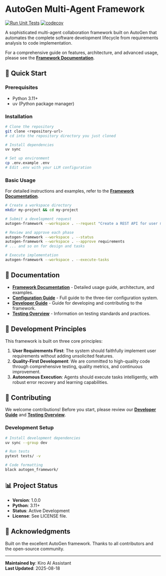# AutoGen Multi-Agent Framework

[![Run Unit Tests](https://github.com/wirelessr/SpecForge-Agent/actions/workflows/ci.yml/badge.svg)](https://github.com/wirelessr/SpecForge-Agent/actions/workflows/ci.yml) [![codecov](https://codecov.io/gh/wirelessr/SpecForge-Agent/graph/badge.svg)](https://codecov.io/gh/wirelessr/SpecForge-Agent)

A sophisticated multi-agent collaboration framework built on AutoGen that automates the complete software development lifecycle from requirements analysis to code implementation.

For a comprehensive guide on features, architecture, and advanced usage, please see the **[Framework Documentation](autogen_framework/README.md)**.

## 🚀 Quick Start

### Prerequisites

- Python 3.11+
- uv (Python package manager)

### Installation

```bash
# Clone the repository
git clone <repository-url>
# cd into the repository directory you just cloned

# Install dependencies
uv sync

# Set up environment
cp .env.example .env
# Edit .env with your LLM configuration
```

### Basic Usage

For detailed instructions and examples, refer to the **[Framework Documentation](autogen_framework/README.md)**.

```bash
# Create a workspace directory
mkdir my-project && cd my-project

# Submit a development request
autogen-framework --workspace . --request "Create a REST API for user management"

# Review and approve each phase
autogen-framework --workspace . --status
autogen-framework --workspace . --approve requirements
# ... and so on for design and tasks

# Execute implementation
autogen-framework --workspace . --execute-tasks
```

## 📖 Documentation

- **[Framework Documentation](autogen_framework/README.md)** - Detailed usage guide, architecture, and examples.
- **[Configuration Guide](docs/configuration-guide.md)** - Full guide to the three-tier configuration system.
- **[Developer Guide](autogen_framework/docs/developer-guide.md)** - Guide for developing and contributing to the framework.
- **[Testing Overview](tests/README.md)** - Information on testing standards and practices.

## 🎯 Development Principles

This framework is built on three core principles:

1.  **User Requirements First**: The system should faithfully implement user requirements without adding unsolicited features.
2.  **Quality-First Development**: We are committed to high-quality code through comprehensive testing, quality metrics, and continuous improvement.
3.  **Autonomous Execution**: Agents should execute tasks intelligently, with robust error recovery and learning capabilities.

## 🤝 Contributing

We welcome contributions! Before you start, please review our **[Developer Guide](autogen_framework/docs/developer-guide.md)** and **[Testing Overview](tests/README.md)**.

### Development Setup

```bash
# Install development dependencies
uv sync --group dev

# Run tests
pytest tests/ -v

# Code formatting
black autogen_framework/
```

## 📊 Project Status

- **Version**: 1.0.0
- **Python**: 3.11+
- **Status**: Active Development
- **License**: See LICENSE file.

## 🙏 Acknowledgments

Built on the excellent AutoGen framework. Thanks to all contributors and the open-source community.

---

**Maintained by**: Kiro AI Assistant  
**Last Updated**: 2025-08-18
